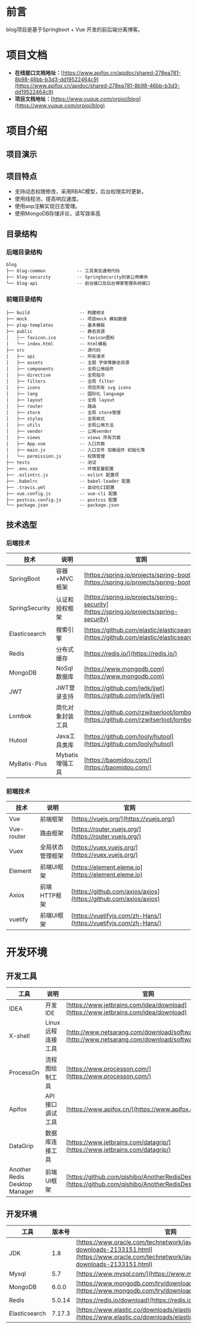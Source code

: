 # 前言
blog项目是基于Springboot + Vue 开发的前后端分离博客。
# 项目文档

- **在线接口文档地址：**[https://www.apifox.cn/apidoc/shared-278ea781-8b98-46bb-b3d3-dd19522464c9](https://www.apifox.cn/apidoc/shared-278ea781-8b98-46bb-b3d3-dd19522464c9)
- **项目文档地址：**[https://www.yuque.com/orpioi/blog](https://www.yuque.com/orpioi/blog)
# 项目介绍

## 项目演示

## 项目特点

- 支持动态权限修改，采用RBAC模型，后台权限实时更新。
- 使用线程池，提高响应速度。
- 使用aop注解实现日志管理。
- 使用MongoDB存储评论，读写效率高
## 目录结构
### 后端目录结构
```
blog
├── blog-common            -- 工具类及通用代码
├── blog-security          -- SpringSecurity封装公用模块
└── blog-api               -- 前台接口及后台博客管理系统接口
```
### 前端目录结构
```
├── build                   -- 构建相关
├── mock                    -- 项目mock 模拟数据
├── plop-templates          -- 基本模板
├── public                  -- 静态资源
│   │── favicon.ico         -- favicon图标
│   └── index.html          -- html模板
├── src                     -- 源代码
│   ├── api                 -- 所有请求
│   ├── assets              -- 主题 字体等静态资源
│   ├── components          -- 全局公用组件
│   ├── directive           -- 全局指令
│   ├── filters             -- 全局 filter
│   ├── icons               -- 项目所有 svg icons
│   ├── lang                -- 国际化 language
│   ├── layout              -- 全局 layout
│   ├── router              -- 路由
│   ├── store               -- 全局 store管理
│   ├── styles              -- 全局样式
│   ├── utils               -- 全局公用方法
│   ├── vendor              -- 公用vendor
│   ├── views               -- views 所有页面
│   ├── App.vue             -- 入口页面
│   ├── main.js             -- 入口文件 加载组件 初始化等
│   └── permission.js       -- 权限管理
├── tests                   -- 测试
├── .env.xxx                -- 环境变量配置
├── .eslintrc.js            -- eslint 配置项
├── .babelrc                -- babel-loader 配置
├── .travis.yml             -- 自动化CI配置
├── vue.config.js           -- vue-cli 配置
├── postcss.config.js       -- postcss 配置
└── package.json            -- package.json
```
## 技术选型
### 后端技术
| 技术 | 说明 | 官网 |
| --- | --- | --- |
| SpringBoot | 容器+MVC框架 | [https://spring.io/projects/spring-boot](https://spring.io/projects/spring-boot) |
| SpringSecurity | 认证和授权框架 | [https://spring.io/projects/spring-security](https://spring.io/projects/spring-security) |
| Elasticsearch | 搜索引擎 | [https://github.com/elastic/elasticsearch](https://github.com/elastic/elasticsearch) |
| Redis | 分布式缓存 | [https://redis.io/](https://redis.io/) |
| MongoDB | NoSql数据库 | [https://www.mongodb.com](https://www.mongodb.com) |
| JWT | JWT登录支持 | [https://github.com/jwtk/jjwt](https://github.com/jwtk/jjwt) |
| Lombok | 简化对象封装工具 | [https://github.com/rzwitserloot/lombok](https://github.com/rzwitserloot/lombok) |
| Hutool | Java工具类库 | [https://github.com/looly/hutool](https://github.com/looly/hutool) |
| MyBatis-Plus | Mybatis增强工具 | [https://baomidou.com/](https://baomidou.com/) |

### 前端技术
| 技术 | 说明 | 官网 |
| --- | --- | --- |
| Vue | 前端框架 | [https://vuejs.org/](https://vuejs.org/) |
| Vue-router | 路由框架 | [https://router.vuejs.org/](https://router.vuejs.org/) |
| Vuex | 全局状态管理框架 | [https://vuex.vuejs.org/](https://vuex.vuejs.org/) |
| Element | 前端UI框架 | [https://element.eleme.io](https://element.eleme.io) |
| Axios | 前端HTTP框架 | [https://github.com/axios/axios](https://github.com/axios/axios) |
| vuetify | 前端UI框架 | [https://vuetifyjs.com/zh-Hans/](https://vuetifyjs.com/zh-Hans/) |

# 开发环境
## 开发工具
| 工具 | 说明 | 官网 |
| --- | --- | --- |
| IDEA | 开发IDE | [https://www.jetbrains.com/idea/download](https://www.jetbrains.com/idea/download) |
| X-shell | Linux远程连接工具 | [http://www.netsarang.com/download/software.html](http://www.netsarang.com/download/software.html) |
| ProcessOn | 流程图绘制工具 | [https://www.processon.com/](https://www.processon.com/) |
| Apifox | API接口调试工具 | [https://www.apifox.cn/](https://www.apifox.cn/) |
| DataGrip | 数据库连接工具 | [https://www.jetbrains.com/datagrip/](https://www.jetbrains.com/datagrip/) |
| Another Redis Desktop Manager | 前端UI框架 | [https://github.com/qishibo/AnotherRedisDesktopManager](https://github.com/qishibo/AnotherRedisDesktopManager) |

## 开发环境
| 工具 | 版本号 | 官网 |
| --- | --- | --- |
| JDK | 1.8 | [https://www.oracle.com/technetwork/java/javase/downloads/jdk8-downloads-2133151.html](https://www.oracle.com/technetwork/java/javase/downloads/jdk8-downloads-2133151.html) |
| Mysql | 5.7 | [https://www.mysql.com/](https://www.mysql.com/) |
| MongoDB | 6.0.0 | [https://www.mongodb.com/try/download/community](https://www.mongodb.com/try/download/community) |
| Redis | 5.0.14 | [https://redis.io/download](https://redis.io/download) |
| Elasticsearch | 7.17.3 | [https://www.elastic.co/downloads/elasticsearch](https://www.elastic.co/downloads/elasticsearch) |

